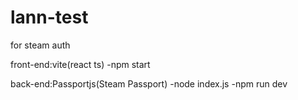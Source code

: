 # lann-test
for steam auth


front-end:vite(react ts)
  -npm start

back-end:Passportjs(Steam Passport)
  -node index.js
  -npm run dev


  

